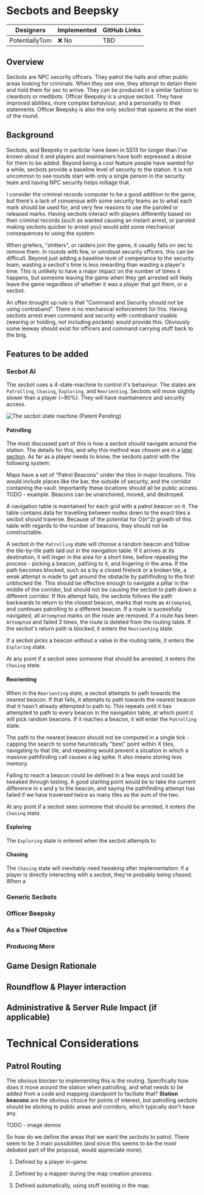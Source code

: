 # Secbots and Beepsky

| Designers | Implemented | GitHub Links |
|---|---|---|
| PotentiallyTom | :x: No | TBD |

## Overview

Secbots are NPC security officers. They patrol the halls and other public areas looking for criminals. When they see one, they attempt to detain them and hold them for sec to arrive. They can be produced in a similar fashion to cleanbots or medibots. Officer Beepsky is a unqiue secbot. They have improved abilities, more complex behaviour, and a personality to their statements. Officer Beepsky is also the only secbot that spawns at the start of the round.

## Background

Secbots, and Beepsky in particlar have been in SS13 for longer than I've known about it and players and maintainers have both expressed a desire for them to be added. Beyond being a cool feature people have wanted for a while, secbots provide a baseline level of security to the station. It is not uncommon to see rounds start with only a single person in the security team and having NPC security helps mitiage that. 

I consider the criminal records computer to be a good addition to the game, but there's a lack of consensus with some security teams as to what each mark should be used for, and very few reasons to use the paroled or released marks. Having secbots interact with players differently based on their criminal records (such as wanted causing an instant arrest, or paroled making secbots quicker to arrest you) would add some mechanical consequences to using the system.

When griefers, "shitters", or raiders join the game, it usually falls on sec to remove them. In rounds with few, or unrobust security officers, this can be difficult. Beyond just adding a baseline level of competance to the security team, wasting a secbot's time is less rewarding than wasting a player's time. This is unlikely to have a major impact on the number of times it happens, but someone leaving the game when they get arrested will likely leave the game regardless of whether it was a player that got them, or a secbot. 

An often brought up rule is that "Command and Security should not be using contraband". There is no mechanical enforcement for this. Having secbots arrest even command and security with contraband visable (wearing or holding, not including pockets) would provide this. Obviously some leeway should exist for officers and command carrying stuff back to the brig.

## Features to be added

### Secbot AI

The secbot uses a 4-state-machine to control it's behaviour. The states are `Patrolling`, `Chasing`, `Exploring`, and `Reorienting`. Secbots will move slightly slower than a player (~90%). They will have maintainence and security access.  

![The secbot state machine (Patent Pending)]()


#### Patrolling

The most discussed part of this is how a secbot should navigate around the station. The details for this, and why this method was chosen are in a [later section](#patrol-routing). As far as a player needs to know, the secbots patrol with the following system:

Maps have a set of "Patrol Beacons" under the tiles in major locations. This would include places like the bar, the outside of security, and the corridor containing the vault. Importantly these locations should all be public access. TODO - example. Beacons can be unanchored, moved, and destroyed. 

A navigation table is maintained for each grid with a patrol beacon on it. The table contains data for travelling between nodes down to the exact tiles a secbot should traverse. Because of the potential for O(n^2) growth of this table with regards to the number of beacons, they should not be constructable. 

A secbot in the `Patrolling` state will choose a random beacon and follow the tile-by-tile path laid out in the navigation table. If it arrives at its destination, it will linger in the area for a short time, before repeating the process - picking a beacon, pathing to it, and lingering in the area. If the path becomes blocked, such as a by a closed firelock or a broken tile, a weak attempt is made to get around the obstacle by pathfinding to the first unblocked tile. This should be effective enough to navigate a pillar in the middle of the corridor, but should not be causing the secbot to path down a different corridor. If this attempt fails, the secbots follows the path backwards to return to the closest beacon, marks that route as `Attempted`, and continues patrolling to a different beacon. If a route is sucessfully navigated, all `Attempted` marks on the route are removed. If a route has been `Attempted` and failed 3 times, the route is deleted from the routing table. If the secbot's return path is blocked, it enters the `Reorienting` state.

If a secbot picks a beacon without a value in the routing table, it enters the `Exploring` state.

At any point if a secbot sees someone that should be arrested, it enters the `Chasing` state.

#### Reorienting

When in the `Reorienting` state, a secbot attempts to path towards the nearest beacon. If that fails, it attempts to path towards the nearest beacon that it hasn't already attempted to path to. This repeats until it has attempted to path to every beacon in the navigation table, at which point it will pick random beacons. If it reaches a beacon, it will enter the `Patrolling` state.

The path to the nearest beacon should not be computed in a single tick - capping the search to some heuristically "best" point within X tiles, navigating to that tile, and repeating would prevent a situation in which a massive pathfinding call causes a lag spike. It also means storing less memory.

Failing to reach a beacon could be defined in a few ways and could be tweaked through testing. A good starting point would be to take the current difference in x and y to the beacon, and saying the pathfinding attempt has failed if we have traversed twice as many tiles as the sum of the two.

At any point if a secbot sees someone that should be arrested, it enters the `Chasing` state. 

#### Exploring

The `Exploring` state is entered when the secbot attempts to 

#### Chasing

The `Chasing` state will inevitably need tweaking after implementation: if a player is directly interacting with a secbot, they're probably being chased. When a 


### Generic Secbots

### Officer Beepsky

### As a Thief Objective

### Producing More

## Game Design Rationale

## Roundflow & Player interaction

## Administrative & Server Rule Impact (if applicable)

# Technical Considerations

## Patrol Routing

The obvious blocker to implementing this is the routing. Specifically how does it move around the station when patrolling, and what needs to be added from a code and mapping standpoint to faciliate that? **Station beacons** are the obvious choice for points of interest, but patrolling secbots should be sticking to public areas and corridors, which typically don't have any. 

TODO - image demos

So how do we define the areas that we want the secbots to patrol. There seem to be 3 main possibilites (and since this seems to be the most debated part of the proposal, would appreciate more):

1. Defined by a player in-game.

2. Defined by a mapper during the map creation process.

3. Defined automatically, using stuff existing in the map.